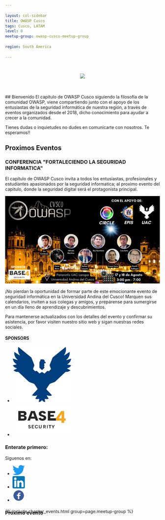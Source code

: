 ```yaml
---

layout: col-sidebar
title: OWASP Cusco
tags: Cusco, LATAM
level: 0
meetup-group: owasp-cusco-meetup-group

region: South America

---
```


<br>
<p align="center">
  <img width="550px" src="assets/images/logo.png">
</p>
<br><br>
## Bienvenido
El capítulo de OWASP Cusco siguiendo la filosofía de la comunidad OWASP, viene compartiendo junto con el apoyo de los entusiastas de la seguridad informática de nuestra región, a través de eventos organizados desde el 2018, dicho conocimiento para ayudar a crecer a la comunidad.

Tienes dudas o inquietudes no dudes en comunicarte con nosotros. Te esperamos!!

## Proximos Eventos

### CONFERENCIA "FORTALECIENDO LA SEGURIDAD INFORMATICA"

El capítulo de OWASP Cusco invita a todos los entusiastas, profesionales y estudiantes apasionados por la seguridad informatica; al proximo evento del capitulo, donde la seguridad digital será el protagonista principal.

![OWASP-ANDINA.png](/assets/images/Logo-owasp-23.png)

¡No pierdan la oportunidad de formar parte de este emocionante evento de seguridad informática en la Universidad Andina del Cusco! Marquen sus calendarios, inviten a sus colegas y amigos, y prepárense para sumergirse en un día lleno de aprendizaje y descubrimientos.

Para mantenerse actualizados con los detalles del evento y confirmar su asistencia, por favor visiten nuestro sitio web y sigan nuestras redes sociales.

#### SPONSORS
  <ul>
    <li><img class="logo" src="assets/images/Logo-UAC.png"  width="40%"></li>
    <li><img class="logo" src="assets/images/base4sec.png"  width="40%"></li>
  </ul>


### Enterate primero:

Siguenos en:<br>
  <ul>
    <li><a href="https://twitter.com/owaspcusco"><img src="assets/images/twitter.png" alt="Twitter Logo" width="40"></a></li>
    <li><a href="https://www.linkedin.com/company/owaspcusco/"><img src="assets/images/linkedin.png" alt="Linkedin Logo" width="40"></a></li>
    <li><a href="https://www.facebook.com/OwaspCusco"><img src="assets/images/fb.png" alt="FB Logo" width="40"></a></li>
  </ul>

<h3 id="meetups" style="margin-bottom: -40px;">Próximo evento</h3> <!-- ### Meetups -->
<br>
{% include chapter_events.html group=page.meetup-group %}
